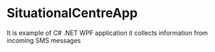 # SituationalCentreApp
It is example of C# .NET WPF application it collects information from incoming SMS messages
